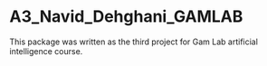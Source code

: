 # A3_Navid_Dehghani_GAMLAB
This package was written as the third project for Gam Lab artificial intelligence course.
